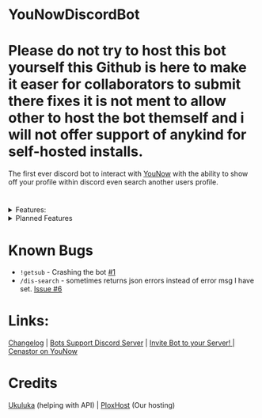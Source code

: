 # YouNowDiscordBot

# Please do not try to host this bot yourself this Github is here to make it easer for collaborators to submit there fixes it is not ment to allow other to host the bot themself and i will not offer support of anykind for self-hosted installs.

The first ever discord bot to interact with [YouNow](https://younow.com) with the ability to show off your profile within discord even search another users profile.

#

<details markdown='1'><summary>Features:</summary>

- YouNow Profile (after linking with the bot)  
- Search another user even if they are not linked.
- YouNow Partner only commands for subscriber roles on your server.
- Tickets System for support on your server.
- Global Economy.
- Premium commands with channel subscription to [Cenastor on YouNow.com](https://younow.com/Cenastor)
</details>

<details markdown='1'><summary>Planned Features</summary>

- [ ] Live Notifications with role ping. 

- [ ] better modlogging. 

- [ ] more economy commands. 

- [ ] Welcome commands. 

- [ ] Search profile with discord ping
</details>

# 

# Known Bugs

* `!getsub` - Crashing the bot [#1](https://github.com/Cenastor/YouNowDiscordBot/issues/1)
* `/dis-search` -  sometimes returns json errors instead of error msg I have set. [Issue #6](https://github.com/Cenastor/YouNowDiscordBot/issues/6)

# Links:

[Changelog](https://github.com/Cenastor/YouNowDiscordBot/wiki/changelog) | [Bots Support Discord Server](https://discord.gg/ByTrv5GVwH) | [Invite Bot to your Server! ](https://discord.com/oauth2/authorize?client_id=929901524199571557&permissions=1249769417975&scope=applications.commands%20bot) | [Cenastor on YouNow](https://younow.com/Cenastor)

# Credits

[Ukuluka](https://younow.com/ukuluca) (helping with API) | [PloxHost](https://billing.plox.host/aff.php?aff=57) (Our hosting)
